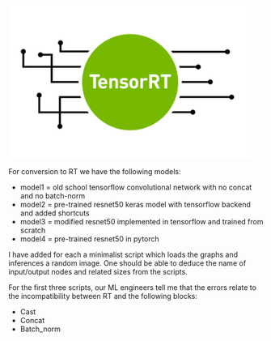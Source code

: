 <img src="NV_TensorRT_Visual_2C_RGB-625x625-1.png" alt="pipeline" height="300px"/> 


For conversion to RT we have the following models:
- model1 = old school tensorflow convolutional network with no concat and no batch-norm
- model2 = pre-trained resnet50 keras model with tensorflow backend and added shortcuts
- model3 = modified resnet50 implemented in tensorflow and trained from scratch
- model4 = pre-trained resnet50 in pytorch

I have added for each a minimalist script which loads the graphs and inferences a random image. One should be able to deduce the name of input/output nodes and related sizes from the scripts.

For the first three scripts, our ML engineers tell me that the errors relate to the incompatibility between RT and the following blocks: 
- Cast
- Concat
- Batch_norm
